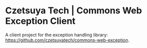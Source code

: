 # Czetsuya Tech | Commons Web Exception Client

A client project for the exception handling
library: https://github.com/czetsuyatech/commons-web-exception.
